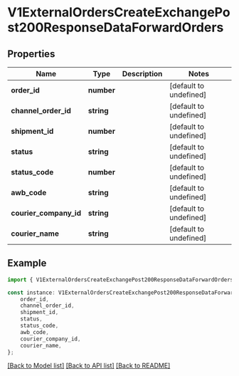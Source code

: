 # V1ExternalOrdersCreateExchangePost200ResponseDataForwardOrders


## Properties

Name | Type | Description | Notes
------------ | ------------- | ------------- | -------------
**order_id** | **number** |  | [default to undefined]
**channel_order_id** | **string** |  | [default to undefined]
**shipment_id** | **number** |  | [default to undefined]
**status** | **string** |  | [default to undefined]
**status_code** | **number** |  | [default to undefined]
**awb_code** | **string** |  | [default to undefined]
**courier_company_id** | **string** |  | [default to undefined]
**courier_name** | **string** |  | [default to undefined]

## Example

```typescript
import { V1ExternalOrdersCreateExchangePost200ResponseDataForwardOrders } from './api';

const instance: V1ExternalOrdersCreateExchangePost200ResponseDataForwardOrders = {
    order_id,
    channel_order_id,
    shipment_id,
    status,
    status_code,
    awb_code,
    courier_company_id,
    courier_name,
};
```

[[Back to Model list]](../README.md#documentation-for-models) [[Back to API list]](../README.md#documentation-for-api-endpoints) [[Back to README]](../README.md)
